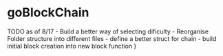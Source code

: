 # goBlockChain

TODO as of 8/17
	- Build a better way of selecting dificulty
	- Reorganise Folder structure into different files
	- define a better struct for chain
	- build initial block creation into new block function
}